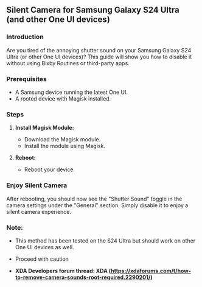 ## Silent Camera for Samsung Galaxy S24 Ultra (and other One UI devices)

### Introduction

Are you tired of the annoying shutter sound on your Samsung Galaxy S24 Ultra (or other One UI devices)? This guide will show you how to disable it without using Bixby Routines or third-party apps.

### Prerequisites

* A Samsung device running the latest One UI.
* A rooted device with Magisk installed.

### Steps

1. **Install Magisk Module:**
   * Download the Magisk module.
   * Install the module using Magisk.


2. **Reboot:**
   * Reboot your device.

### Enjoy Silent Camera

After rebooting, you should now see the "Shutter Sound" toggle in the camera settings under the "General" section. Simply disable it to enjoy a silent camera experience.

### Note:

* This method has been tested on the S24 Ultra but should work on other One UI devices as well.
* Proceed with caution

* **XDA Developers forum thread: XDA (https://xdaforums.com/t/how-to-remove-camera-sounds-root-required.2290201/)**
